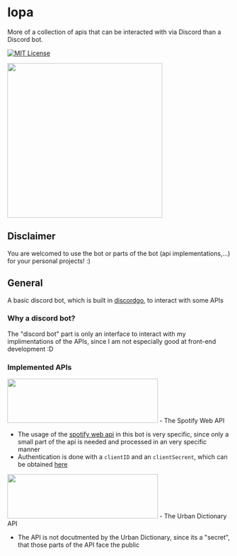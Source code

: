 # lopa
More of a collection of apis that can be interacted with via Discord than a Discord bot.

[![MIT License](https://img.shields.io/badge/License-MIT-green.svg)](https://choosealicense.com/licenses/mit/)

<img src="https://i.imgur.com/dChbMCC.png" width="350" height="350">

## Disclaimer 
You are welcomed to use the bot or parts of the bot (api implementations,...) for your personal projects! :)

## General

A basic discord bot, which is built in [discordgo](https://github.com/bwmarrin/discordgo), to interact with some APIs

### Why a discord bot?
The "discord bot" part is only an interface to interact with my implimentations of the APIs, since I am not especially good at front-end development :D

### Implemented APIs

<img src="https://upload.wikimedia.org/wikipedia/commons/thumb/2/26/Spotify_logo_with_text.svg/1200px-Spotify_logo_with_text.svg.png" width="340" height="100">
- The Spotify Web API

- The usage of the [spotify web api](https://developer.spotify.com/documentation/web-api/) in this bot is very specific, since only a small part of the api is needed and processed in an very specific manner
- Authentication is done with a `clientID` and an `clientSecrent`, which can be obtained [here](https://developer.spotify.com/dashboard/applications)

<img src="https://upload.wikimedia.org/wikipedia/commons/thumb/f/f0/Urban_Dictionary_logo.svg/1200px-Urban_Dictionary_logo.svg.png" width="340" height="100">
- The Urban Dictionary API

- The API is not docutmented by the Urban Dictionary, since its a "secret", that those parts of the API face the public
